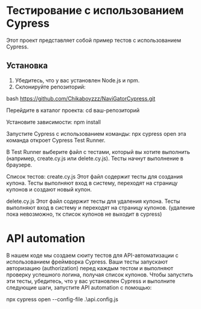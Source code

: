 # Тестирование с использованием Cypress

Этот проект представляет собой пример тестов с использованием Cypress.

## Установка

1. Убедитесь, что у вас установлен Node.js и npm.
2. Склонируйте репозиторий:

bash
https://github.com/Chikaboyzzz/NaviGatorCypress.git


Перейдите в каталог проекта:
cd ваш-репозиторий

Установите зависимости:
npm install

Запустите Cypress с использованием команды:
npx cypress open
эта команда откроет Cypress Test Runner.

В Test Runner выберите файл с тестами, который вы хотите выполнить (например, create.cy.js или delete.cy.js).
Тесты начнут выполнение в браузере.

Список тестов:
create.cy.js
Этот файл содержит тесты для создания купона. Тесты выполняют вход в систему, переходят на страницу купонов и создают новый купон.

delete.cy.js
Этот файл содержит тесты для удаления купона. Тесты выполняют вход в систему и переходят на страницу купонов. (удаление пока невозможно, тк список купонов не выходит в cypress)


# API automation
В нашем коде мы создаем сюиту тестов для API-автоматизации с использованием фреймворка Cypress. Ваши тесты запускают авторизацию (authorization) перед каждым тестом и выполняют проверку успешного логина, получая список купонов. Чтобы запустить эти тесты, убедитесь, что у вас установлен Cypress и выполните следующие шаги, запустите API automation c помощью:

npx cypress open --config-file .\api.config.js